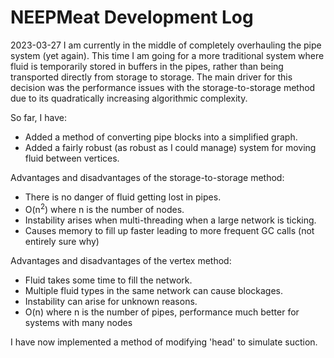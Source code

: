 # NEEPMeat Development Log

2023-03-27
I am currently in the middle of completely overhauling the pipe system (yet again). This time I am going for a more traditional system where fluid is temporarily stored in buffers in the pipes, rather than being transported directly from storage to storage. The main driver for this decision was the performance issues with the storage-to-storage method due to its quadratically increasing algorithmic complexity.

So far, I have:

- Added a method of converting pipe blocks into a simplified graph.
- Added a fairly robust (as robust as I could manage) system for moving fluid between vertices.

Advantages and disadvantages of the storage-to-storage method:

- There is no danger of fluid getting lost in pipes.
- O(n$^2$) where n is the number of nodes.
- Instability arises when multi-threading when a large network is ticking.
- Causes memory to fill up faster leading to more frequent GC calls (not entirely sure why)

Advantages and disadvantages of the vertex method:

- Fluid takes some time to fill the network.
- Multiple fluid types in the same network can cause blockages.
- Instability can arise for unknown reasons.
- O(n) where n is the number of pipes, performance much better for systems with many nodes

I have now implemented a method of modifying 'head' to simulate suction.
